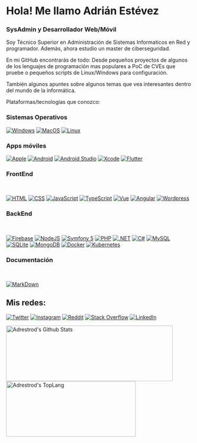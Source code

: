 #  Hola! Me llamo Adrián Estévez 
### SysAdmin y Desarrollador Web/Móvil


Soy Técnico Superior en  Administración de Sistemas Informaticos en Red y programador. Además, ahora estudio un master de ciberseguridad.

En mi GitHub encontrarás de todo: Desde pequeños proyectos de algunos de los lenguajes de programación mas populares a PoC de CVEs que pruebe o pequeños scripts de Linux/Windows para configuración.

También algunos apuntes sobre algunos temas que vea interesantes dentro del mundo de la informática.

Plataformas/tecnologías que conozco:

### Sistemas Operativos

[![Windows](https://img.shields.io/badge/windows-0078D6?style=for-the-badge&logo=windows&logoColor=white&labelColor=101010)]()
[![MacOS](https://img.shields.io/badge/Mac_OS-999999?style=for-the-badge&logo=apple&logoColor=white&labelColor=101010)]()
[![Linux](https://img.shields.io/badge/Linux-FCC624?style=for-the-badge&logo=linux&logoColor=white&labelColor=101010)]()


### Apps móviles

[![Apple](https://img.shields.io/badge/iOS-999999?style=for-the-badge&logo=apple&logoColor=white&labelColor=101010)]()
[![Android](https://img.shields.io/badge/Android-3DDC84?style=for-the-badge&logo=android&logoColor=white&labelColor=101010)]()
[![Android Studio](https://img.shields.io/badge/Android_Studio-3DDC84?style=for-the-badge&logo=androidstudio&logoColor=white&labelColor=101010)]()
[![Xcode](https://img.shields.io/badge/Xcode-1575F9?style=for-the-badge&logo=xcode&logoColor=white&labelColor=101010)]()
[![Flutter](https://img.shields.io/badge/Flutter-02569B?style=for-the-badge&logo=flutter&logoColor=white&labelColor=101010)]()

### FrontEnd
<br/>

[![HTML](https://img.shields.io/badge/HTML_5-E34F26?style=for-the-badge&logo=html5&logoColor=white&labelColor=101010)]()
[![CSS](https://img.shields.io/badge/CSS_3-1572B6?style=for-the-badge&logo=CSS3&logoColor=white&labelColor=101010)]()
[![JavaScript](https://img.shields.io/badge/JavaScript-F7DF1E?style=for-the-badge&logo=javascript&logoColor=white&labelColor=101010)]()
[![TypeScript](https://img.shields.io/badge/typeScript-3178C6?style=for-the-badge&logo=typeScript&logoColor=white&labelColor=101010)]()
[![Vue](https://img.shields.io/badge/Vue-4FC08D?style=for-the-badge&logo=vue.js&logoColor=white&labelColor=101010)]()
[![Angular](https://img.shields.io/badge/Angular-DD0031?style=for-the-badge&logo=angular&logoColor=white&labelColor=101010)]()
[![Wordpress](https://img.shields.io/badge/WordPress-21759b?style=for-the-badge&logo=wordpress&logoColor=white&labelColor=101010)]()

### BackEnd
<br/>

[![Firebase](https://img.shields.io/badge/Firebase-FFCA28?style=for-the-badge&logo=firebase&logoColor=white&labelColor=101010)]()
[![NodeJS](https://img.shields.io/badge/NodeJS-339933?style=for-the-badge&logo=node.js&logoColor=white&labelColor=101010)]()
[![Symfony 5](https://img.shields.io/badge/Symfony_5-202020?style=for-the-badge&logo=symfony&logoColor=white&labelColor=101010)]()
[![PHP](https://img.shields.io/badge/PHP-777BB4?style=for-the-badge&logo=php&logoColor=white&labelColor=101010)]()
[![.NET](https://img.shields.io/badge/.NET-512BD4?style=for-the-badge&logo=dotnet&logoColor=white&labelColor=101010)]()
[![C#](https://img.shields.io/badge/C_Sharp-239120?style=for-the-badge&logo=csharp&logoColor=white&labelColor=101010)]()
[![MySQL](https://img.shields.io/badge/MySQL-4479A1?style=for-the-badge&logo=mysql&logoColor=white&labelColor=101010)]()
[![SQLite](https://img.shields.io/badge/SQLite-003B57?style=for-the-badge&logo=sqlite&LogoColor=white&labelColor=101010)]()
[![MongoDB](https://img.shields.io/badge/MongoDB-47A248?style=for-the-badge&logo=mongodb&LogoColor=white&labelColor=101010)]()
[![Docker](https://img.shields.io/badge/Docker-2496ED?style=for-the-badge&logo=docker&logoColor=white&labelColor=101010)]()
[![Kubernetes](https://img.shields.io/badge/Kubernetes-326CE5?style=for-the-badge&logo=kubernetes&logoColor=white&labelColor=101010)]()


### Documentación
</br>

[![MarkDown](https://img.shields.io/badge/Markdown-000000?style=for-the-badge&logo=markdown&logoColor=white&labelColor=101010)]()

## Mis redes:

[![Twitter](https://img.shields.io/badge/Twitter-@adrestrod123-1DA1F2?style=flat&logo=twitter&logoColor=white&labelColor=101010)](https://twitter.com/adrestrod123)
[![Instagram](https://img.shields.io/badge/Instagram-@Haru__123__-E4405F?style=flat&logo=instagram&logoColor=white&labelColor=101010)](https://instagram.com/Haru_123_)
[![Reddit](https://img.shields.io/badge/Reddit-Haru__123-FF4500?style=?style=flat&logo=reddit&logoColor=white&labelColor=101010)](https://www.reddit.com/user/Haru_123)
[![Stack Overflow](https://img.shields.io/badge/Stack_Overflow-Adrian_Estevez-FE7A16?style=?style=flat&logo=stackoverflow&logoColor=white&labelColor=101010)](https://es.stackoverflow.com/users/188411/haru)
[![LinkedIn](https://img.shields.io/badge/LinkedIn-Adrian_Estevez_Rodriguez-0077B5?style=?style=flat&logo=linkedin&logoColor=white&labelColor=101010)](https://www.linkedin.com/in/adrian-estevez-rodriguez-101364183)


<div style="-webkit-column-count: 2; -moz-column-count: 2; column-count: 2; -webkit-column-rule: 1px dotted #e0e0e0; -moz-column-rule: 1px dotted #e0e0e0; column-rule: 1px dotted #e0e0e0;">
    <div style="display: inline-block;">
        <img width="450" height="150" img align="left" alt="Adrestrod's Github Stats" src="https://github-readme-stats.vercel.app/api?username=adrestrod&theme=synthwave&show_icons=true&include_all_commits=true&count_private=true&hide_border=false&hide=issues&locale=es" class="responsive" />
    </div>
    <div style="display: inline-block;">
        <img width="350" height="150" img align="center" alt="Adrestrod's TopLang" src="https://github-readme-stats.vercel.app/api/top-langs/?username=adrestrod&langs_count=6&theme=synthwave&hide_border=false&layout=compact&count_private=true&locale=es" class="responsive"/>
    </div>
</div>


